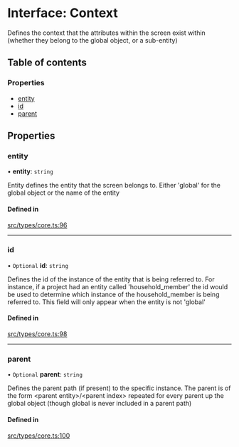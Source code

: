 # Interface: Context

Defines the context that the attributes within the screen exist within (whether they belong to the global object, or a sub-entity)

## Table of contents

### Properties

- [entity](../wiki/Context#entity)
- [id](../wiki/Context#id)
- [parent](../wiki/Context#parent)

## Properties

### entity

• **entity**: `string`

Entity defines the entity that the screen belongs to. Either 'global' for the global object or the name of the entity

#### Defined in

[src/types/core.ts:96](https://github.com/decisively-io/interview-sdk/blob/446690b60c81e927aa0482c392a4609421447e92/src/types/core.ts#L96)

___

### id

• `Optional` **id**: `string`

Defines the id of the instance of the entity that is being referred to. For instance, if a project had an entity called 'household_member' the id would be used to determine which instance of the household_member is being referred to. This field will only appear when the entity is not 'global'

#### Defined in

[src/types/core.ts:98](https://github.com/decisively-io/interview-sdk/blob/446690b60c81e927aa0482c392a4609421447e92/src/types/core.ts#L98)

___

### parent

• `Optional` **parent**: `string`

Defines the parent path (if present) to the specific instance. The parent is of the form \<parent entity\>/\<parent index\> repeated for every parent up the global object (though global is never included in a parent path)

#### Defined in

[src/types/core.ts:100](https://github.com/decisively-io/interview-sdk/blob/446690b60c81e927aa0482c392a4609421447e92/src/types/core.ts#L100)
